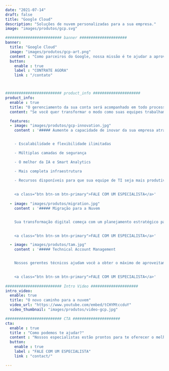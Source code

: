 ```yaml
---
date: "2021-07-14"
draft: false
title: "Google Cloud"
description: "Soluções de nuvem personalizadas para a sua empresa."
image: "images/produtos/gcp.svg"

######################### banner #####################
banner:
  title: "Google Cloud"
  image: "images/produtos/gcp-art.png"
  content : "Como parceiros do Google, nossa missão é te ajudar a aproveitar ao máximo a plataforma Google Cloud para transformar sua empresa digitalmente.<br>O Google Cloud Platform ajuda a sua empresa a inovar com mais rapidez, escalonar de maneira mais inteligente e manter a segurança de modo contínuo.<br>Através dos diversos e completos recursos de Cloud, você poderá construir, otimizar e criar aplicações com a mais alta tecnologia."
  button:
    enable : true
    label : "CONTRATE AGORA"
    link : "/contato"



######################### product_info #####################
product_info:
  enable : true
  title: "O gerenciamento da sua conta será acompanhado em todo processo por nossos especialistas!"
  content: "Se você quer transformar o modo como suas equipes trabalham, acelerar a inovação, melhorar a eficiência e agilidade, adotar tecnologias nativas da nuvem seguras ou expandir o poder de seus dados, nós identificamos quais são as melhores soluções de Google Cloud para o seu negócio!" 

  features:
  - image: "images/produtos/gcp-innovation.jpg"
    content : '##### Aumente a capacidade de inovar da sua empresa através do Google Cloud


    - Escalabilidade e flexibilidade ilimitadas

    - Múltiplas camadas de segurança

    - O melhor da IA e Smart Analytics

    - Mais completa infraestrutura

    - Recursos disponíveis para que sua equipe de TI seja mais produtiva
    
    
    <a class="btn btn-sm btn-primary">FALE COM UM ESPECIALISTA</a>'
  
  - image: "images/produtos/migration.jpg"
    content : '##### Migração para a Nuvem


    Sua transformação digital começa com um planejamento estratégico para assegurar a criação de uma arquitetura correta e que ao mesmo tempo otimize e reduza custos relativos à jornada de migração.

    
    <a class="btn btn-sm btn-primary">FALE COM UM ESPECIALISTA</a>'

  - image: "images/produtos/tam.jpg"
    content : '##### Technical Account Management


    Nossos gerentes técnicos ajudam você a obter o máximo de aproveitamento com o Google Cloud.<br>Esse suporte dedicado, estará ao seu lado durante todas as fases de sua jornada de adoção da nuvem!

    
    <a class="btn btn-sm btn-primary">FALE COM UM ESPECIALISTA</a>'
  
######################### Intro Video #####################
intro_video:
  enable: true
  title: "O novo caminho para a nuvem"
  video_url: "https://www.youtube.com/embed/tCHYMtccduY"
  video_thumbnail: "images/produtos/video-gcp.jpg"

######################### CTA #####################
cta:
  enable : true
  title : "Como podemos te ajudar?"
  content : "Nossos especialistas estão prontos para te oferecer o melhor para o seu negócio."
  button:
    enable : true
    label : "FALE COM UM ESPECIALISTA"
    link : "contact/"

---
```

